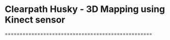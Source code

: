 # Clearpath Husky - 3D Mapping using Kinect sensor
==================================================

